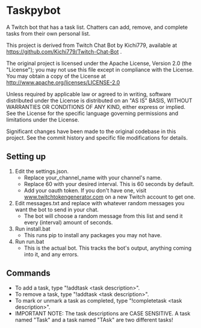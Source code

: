 # Taskpybot
A Twitch bot that has a task list. Chatters can add, remove, and complete tasks from their own personal list.

This project is derived from Twitch Chat Bot by Kichi779, available at https://github.com/Kichi779/Twitch-Chat-Bot .

The original project is licensed under the Apache License, Version 2.0 (the "License"); you may not use this file except in compliance with the License. You may obtain a copy of the License at http://www.apache.org/licenses/LICENSE-2.0

Unless required by applicable law or agreed to in writing, software distributed under the License is distributed on an "AS IS" BASIS, WITHOUT WARRANTIES OR CONDITIONS OF ANY KIND, either express or implied. See the License for the specific language governing permissions and limitations under the License.

Significant changes have been made to the original codebase in this project. See the commit history and specific file modifications for details.

## Setting up
1. Edit the settings.json.
    * Replace your_channel_name with your channel's name.
    * Replace 60 with your desired interval. This is 60 seconds by default.
    * Add your oauth token. If you don't have one, visit www.twitchtokengenerator.com on a new Twitch account to get one.
2. Edit messages.txt and replace with whatever random messages you want the bot to send in your chat. 
    * The bot will choose a random message from this list and send it every (interval) amount of seconds.
3. Run install.bat
    * This runs pip to install any packages you may not have.
4. Run run.bat
    * This is the actual bot. This tracks the bot's output, anything coming into it, and any errors.

## Commands
* To add a task, type "!addtask \<task description>".
* To remove a task, type "!addtask \<task description>". 
* To mark or unmark a task as completed, type "!completetask \<task description>".
* IMPORTANT NOTE: The task descriptions are CASE SENSITIVE. A task named "Task" and a task named "TAsk" are two different tasks!

